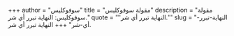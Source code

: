 +++
author = "سوفوكليس"
title = "مقولة سوفوكليس"
description = "مقولة سوفوكليس: النهاية تبرر أي شر."
quote = '''النهاية تبرر أي شر.'''
slug = "النهاية-تبرر-أي-شر"
+++
النهاية تبرر أي شر.
